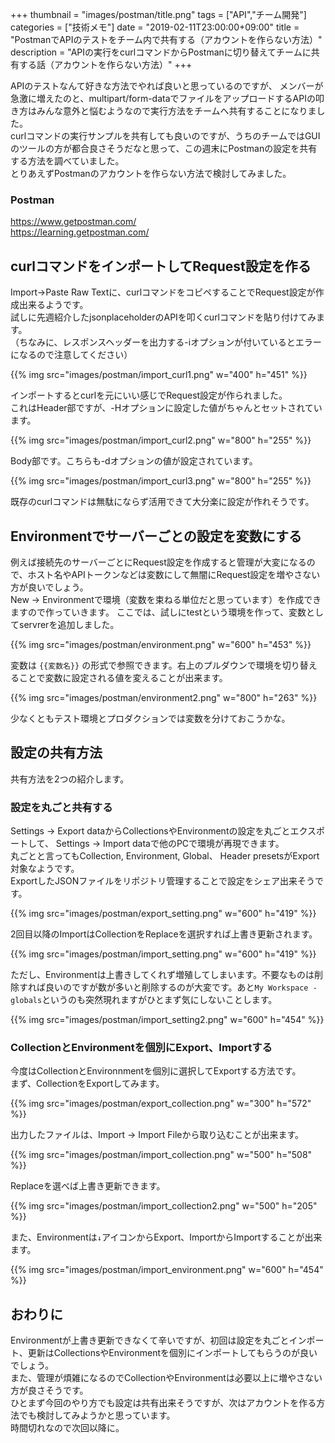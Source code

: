 +++
thumbnail = "images/postman/title.png"
tags = ["API","チーム開発"]
categories = ["技術メモ"]
date = "2019-02-11T23:00:00+09:00"
title = "PostmanでAPIのテストをチーム内で共有する（アカウントを作らない方法）"
description = "APIの実行をcurlコマンドからPostmanに切り替えてチームに共有する話（アカウントを作らない方法）"
+++

APIのテストなんて好きな方法でやれば良いと思っているのですが、
メンバーが急激に増えたのと、multipart/form-dataでファイルをアップロードするAPIの叩き方はみんな意外と悩むようなので実行方法をチームへ共有することになりました。  
curlコマンドの実行サンプルを共有しても良いのですが、うちのチームではGUIのツールの方が都合良さそうだなと思って、この週末にPostmanの設定を共有する方法を調べていました。  
とりあえずPostmanのアカウントを作らない方法で検討してみました。

### Postman  
https://www.getpostman.com/  
https://learning.getpostman.com/

## curlコマンドをインポートしてRequest設定を作る

Import->Paste Raw Textに、curlコマンドをコピペすることでRequest設定が作成出来るようです。  
試しに先週紹介したjsonplaceholderのAPIを叩くcurlコマンドを貼り付けてみます。  
（ちなみに、レスポンスヘッダーを出力する-iオプションが付いているとエラーになるので注意してください）

{{% img src="images/postman/import_curl1.png" w="400" h="451" %}}

インポートするとcurlを元にいい感じでRequest設定が作られました。  
これはHeader部ですが、-Hオプションに設定した値がちゃんとセットされています。

{{% img src="images/postman/import_curl2.png" w="800" h="255" %}}

Body部です。こちらも-dオプションの値が設定されています。

{{% img src="images/postman/import_curl3.png" w="800" h="255" %}}

既存のcurlコマンドは無駄にならず活用できて大分楽に設定が作れそうです。

## Environmentでサーバーごとの設定を変数にする

例えば接続先のサーバーごとにRequest設定を作成すると管理が大変になるので、ホスト名やAPIトークンなどは変数にして無闇にRequest設定を増やさない方が良いでしょう。  
New -> Environmentで環境（変数を束ねる単位だと思っています）を作成できますので作っていきます。
ここでは、試しにtestという環境を作って、変数としてservrerを追加しました。

{{% img src="images/postman/environment.png" w="600" h="453" %}}

変数は `{{変数名}}` の形式で参照できます。右上のプルダウンで環境を切り替えることで変数に設定される値を変えることが出来ます。

{{% img src="images/postman/environment2.png" w="800" h="263" %}}

少なくともテスト環境とプロダクションでは変数を分けておこうかな。

## 設定の共有方法

共有方法を2つの紹介します。

### 設定を丸ごと共有する

Settings -> Export dataからCollectionsやEnvironmentの設定を丸ごとエクスポートして、
Settings -> Import dataで他のPCで環境が再現できます。  
丸ごとと言ってもCollection, Environment, Global、 Header presetsがExport対象なようです。  
ExportしたJSONファイルをリポジトリ管理することで設定をシェア出来そうです。

{{% img src="images/postman/export_setting.png" w="600" h="419" %}}

2回目以降のImportはCollectionをReplaceを選択すれば上書き更新されます。

{{% img src="images/postman/import_setting.png" w="600" h="419" %}}

ただし、Environmentは上書きしてくれず増殖してしまいます。不要なものは削除すれば良いのですが数が多いと削除するのが大変です。あと`My Workspace - globals`というのも突然現れますがひとまず気にしないことします。

{{% img src="images/postman/import_setting2.png" w="600" h="454" %}}

### CollectionとEnvironmentを個別にExport、Importする

今度はCollectionとEnvironnmentを個別に選択してExportする方法です。  
まず、CollectionをExportしてみます。

{{% img src="images/postman/export_collection.png" w="300" h="572" %}}

出力したファイルは、Import -> Import Fileから取り込むことが出来ます。

{{% img src="images/postman/import_collection.png" w="500" h="508" %}}

Replaceを選べば上書き更新できます。

{{% img src="images/postman/import_collection2.png" w="500" h="205" %}}

また、Environmentは`↓`アイコンからExport、ImportからImportすることが出来ます。

{{% img src="images/postman/import_environment.png" w="600" h="454" %}}

## おわりに

Environmentが上書き更新できなくて辛いですが、初回は設定を丸ごとインポート、更新はCollectionsやEnvironmentを個別にインポートしてもらうのが良いでしょう。  
また、管理が煩雑になるのでCollectionやEnvironmentは必要以上に増やさない方が良さそうです。  
ひとまず今回のやり方でも設定は共有出来そうですが、次はアカウントを作る方法でも検討してみようかと思っています。  
時間切れなので次回以降に。
